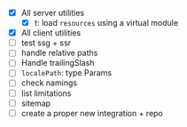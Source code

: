 - [x] All server utilities
  - [x] t: load `resources` using a virtual module
- [x] All client utilities
- [ ] test ssg + ssr
- [ ] handle relative paths
- [ ] Handle trailingSlash
- [ ] `localePath`: type Params
- [ ] check namings
- [ ] list limitations
- [ ] sitemap
- [ ] create a proper new integration + repo